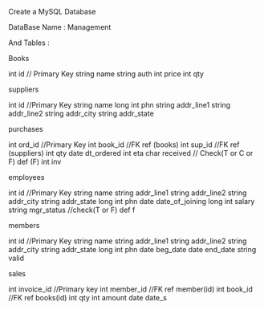 Create a MySQL Database

DataBase Name : Management

And Tables :

Books

int id			// Primary Key
string name
string auth
int price
int qty

suppliers

int id				//Primary Key
string name
long int phn
string addr_line1
string addr_line2
string addr_city
string addr_state

purchases

int ord_id			//Primary Key
int book_id		    //FK ref (books)
int sup_id			//FK ref (suppliers)
int qty
date dt_ordered
int eta
char received		// Check(T or C or F) def (F)
int inv

employees

int id				//Primary Key
string name
string addr_line1
string addr_line2
string addr_city
string addr_state
long int phn
date date_of_joining
long int salary
string mgr_status	//check(T or F) def f

members

int id				//Primary Key
string name
string addr_line1
string addr_line2
string addr_city
string addr_state
long int phn
date beg_date
date end_date
string valid

sales

int invoice_id		//Primary key
int member_id		//FK ref member(id)
int book_id		//FK ref books(id)
int qty
int amount
date date_s
